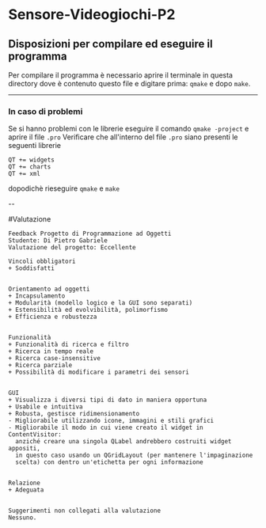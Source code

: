 # Sensore-Videogiochi-P2

## Disposizioni per compilare ed eseguire il programma
Per compilare il programma è necessario aprire il terminale in questa directory dove è contenuto questo file e digitare prima: `qmake` e dopo `make`.

---
### In caso di problemi
Se si hanno problemi con le librerie eseguire il comando `qmake -project` e aprire il file `.pro` 
Verificare che all'interno del file `.pro` siano presenti le seguenti librerie

````
QT += widgets
QT += charts
QT += xml
````

dopodichè rieseguire `qmake` e `make`

--

#Valutazione
````
Feedback Progetto di Programmazione ad Oggetti
Studente: Di Pietro Gabriele
Valutazione del progetto: Eccellente

Vincoli obbligatori
+ Soddisfatti


Orientamento ad oggetti
+ Incapsulamento
+ Modularità (modello logico e la GUI sono separati)
+ Estensibilità ed evolvibilità, polimorfismo
+ Efficienza e robustezza


Funzionalità
+ Funzionalità di ricerca e filtro
+ Ricerca in tempo reale
+ Ricerca case-insensitive
+ Ricerca parziale
+ Possibilità di modificare i parametri dei sensori


GUI
+ Visualizza i diversi tipi di dato in maniera opportuna
+ Usabile e intuitiva
+ Robusta, gestisce ridimensionamento
- Migliorabile utilizzando icone, immagini e stili grafici
- Migliorabile il modo in cui viene creato il widget in ContentVisitor:
  anziché creare una singola QLabel andrebbero costruiti widget appositi,
  in questo caso usando un QGridLayout (per mantenere l'impaginazione
  scelta) con dentro un'etichetta per ogni informazione


Relazione
+ Adeguata


Suggerimenti non collegati alla valutazione
Nessuno.
````
